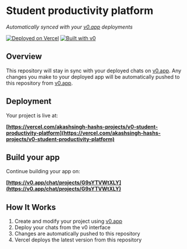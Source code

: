 # Student productivity platform

*Automatically synced with your [v0.app](https://v0.app) deployments*

[![Deployed on Vercel](https://img.shields.io/badge/Deployed%20on-Vercel-black?style=for-the-badge&logo=vercel)](https://vercel.com/akashsingh-hashs-projects/v0-student-productivity-platform)
[![Built with v0](https://img.shields.io/badge/Built%20with-v0.app-black?style=for-the-badge)](https://v0.app/chat/projects/G9sYTVWtXLY)

## Overview

This repository will stay in sync with your deployed chats on [v0.app](https://v0.app).
Any changes you make to your deployed app will be automatically pushed to this repository from [v0.app](https://v0.app).

## Deployment

Your project is live at:

**[https://vercel.com/akashsingh-hashs-projects/v0-student-productivity-platform](https://vercel.com/akashsingh-hashs-projects/v0-student-productivity-platform)**

## Build your app

Continue building your app on:

**[https://v0.app/chat/projects/G9sYTVWtXLY](https://v0.app/chat/projects/G9sYTVWtXLY)**

## How It Works

1. Create and modify your project using [v0.app](https://v0.app)
2. Deploy your chats from the v0 interface
3. Changes are automatically pushed to this repository
4. Vercel deploys the latest version from this repository